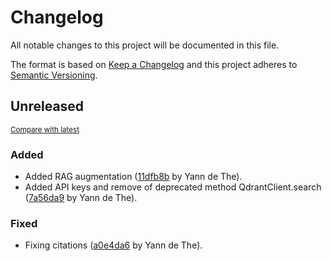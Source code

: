 # Changelog

All notable changes to this project will be documented in this file.

The format is based on [Keep a Changelog](http://keepachangelog.com/en/1.0.0/)
and this project adheres to [Semantic Versioning](http://semver.org/spec/v2.0.0.html).

<!-- insertion marker -->
## Unreleased

<small>[Compare with latest](https://github.com/ydethe/ragwebui/compare/83348cc6d894474833d75a88988a7a61b109502d...HEAD)</small>

### Added

- Added RAG augmentation ([11dfb8b](https://github.com/ydethe/ragwebui/commit/11dfb8b6f3ea04ec3dfd6bfa4d5246f5ee84f3b1) by Yann de The).
- Added API keys and remove of deprecated method QdrantClient.search ([7a56da9](https://github.com/ydethe/ragwebui/commit/7a56da902ec471077d7c8d5dd4ab53b000160de6) by Yann de The).

### Fixed

- Fixing citations ([a0e4da6](https://github.com/ydethe/ragwebui/commit/a0e4da64794eabaaee921bc56abd10527bd325d5) by Yann de The).

<!-- insertion marker -->
